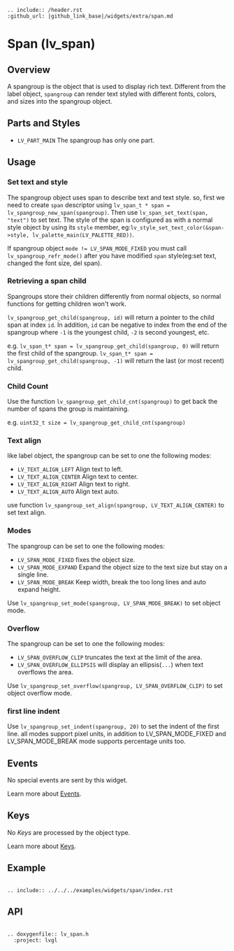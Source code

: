 ```eval_rst
.. include:: /header.rst 
:github_url: |github_link_base|/widgets/extra/span.md
```
# Span (lv_span)

## Overview

A spangroup is the object that is used to display rich text. Different from the label object, `spangroup` can render text styled with different fonts, colors, and sizes into the spangroup object.

## Parts and Styles
- `LV_PART_MAIN` The spangroup has only one part.
 
## Usage

### Set text and style

The spangroup object uses span to describe text and text style. so, first we need to create `span` descriptor using `lv_span_t * span = lv_spangroup_new_span(spangroup)`. Then use `lv_span_set_text(span, "text")` to set text. The style of the span is configured as with a normal style object by using its `style` member, eg:`lv_style_set_text_color(&span->style, lv_palette_main(LV_PALETTE_RED))`.

If spangroup object `mode != LV_SPAN_MODE_FIXED` you must call `lv_spangroup_refr_mode()` after you have modified `span` style(eg:set text, changed the font size, del span).

### Retrieving a span child
Spangroups store their children differently from normal objects, so normal functions for getting children won't work.

`lv_spangroup_get_child(spangroup, id)` will return a pointer to the child span at index `id`. In addition, `id` can be negative to index from the end of the spangroup where `-1` is the youngest child, `-2` is second youngest, etc.

e.g. `lv_span_t* span = lv_spangroup_get_child(spangroup, 0)` will return the first child of the spangroup. `lv_span_t* span = lv_spangroup_get_child(spangroup, -1)` will return the last (or most recent) child.

### Child Count
Use the function `lv_spangroup_get_child_cnt(spangroup)` to get back the number of spans the group is maintaining.

e.g. `uint32_t size = lv_spangroup_get_child_cnt(spangroup)`

### Text align
like label object, the spangroup can be set to one the following modes:
- `LV_TEXT_ALIGN_LEFT` Align text to left.
- `LV_TEXT_ALIGN_CENTER` Align text to center.
- `LV_TEXT_ALIGN_RIGHT` Align text to right.
- `LV_TEXT_ALIGN_AUTO` Align text auto.

use function `lv_spangroup_set_align(spangroup, LV_TEXT_ALIGN_CENTER)` to set text align.

### Modes
The spangroup can be set to one the following modes:
- `LV_SPAN_MODE_FIXED` fixes the object size.
- `LV_SPAN_MODE_EXPAND` Expand the object size to the text size but stay on a single line.
- `LV_SPAN_MODE_BREAK` Keep width, break the too long lines and auto expand height.

Use `lv_spangroup_set_mode(spangroup, LV_SPAN_MODE_BREAK)` to set object mode.

### Overflow
The spangroup can be set to one the following modes:
- `LV_SPAN_OVERFLOW_CLIP` truncates the text at the limit of the area.
- `LV_SPAN_OVERFLOW_ELLIPSIS` will display an ellipsis(`...`) when text overflows the area.

Use `lv_spangroup_set_overflow(spangroup, LV_SPAN_OVERFLOW_CLIP)` to set object overflow mode.

### first line indent
Use `lv_spangroup_set_indent(spangroup, 20)` to set the indent of the first line. all modes support pixel units, in addition to LV_SPAN_MODE_FIXED and LV_SPAN_MODE_BREAK mode supports percentage units too.

## Events
No special events are sent by this widget. 

Learn more about [Events](/overview/event).

## Keys
No *Keys* are processed by the object type.

Learn more about [Keys](/overview/indev).

## Example

```eval_rst

.. include:: ../../../examples/widgets/span/index.rst

```

## API

```eval_rst

.. doxygenfile:: lv_span.h
  :project: lvgl

```
